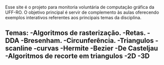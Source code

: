 Esse site é o projeto para monitoria voluntária de computação gráfica da UFF-RO.
O objetivo principal é servir de complemento às aulas oferecendo exemplos interativos referentes aos principais temas da disciplina.

Temas:
-Algoritmos de rasterização.
    -Retas.
        -DDA
        -Bresenham.
    -Circunferência.
    -Triangulos
        -scanline
    -curvas
        -Hermite
        -Bezier
        -De Casteljau
-Algoritmos de recorte em triangulos
    -2D
    -3D
-
